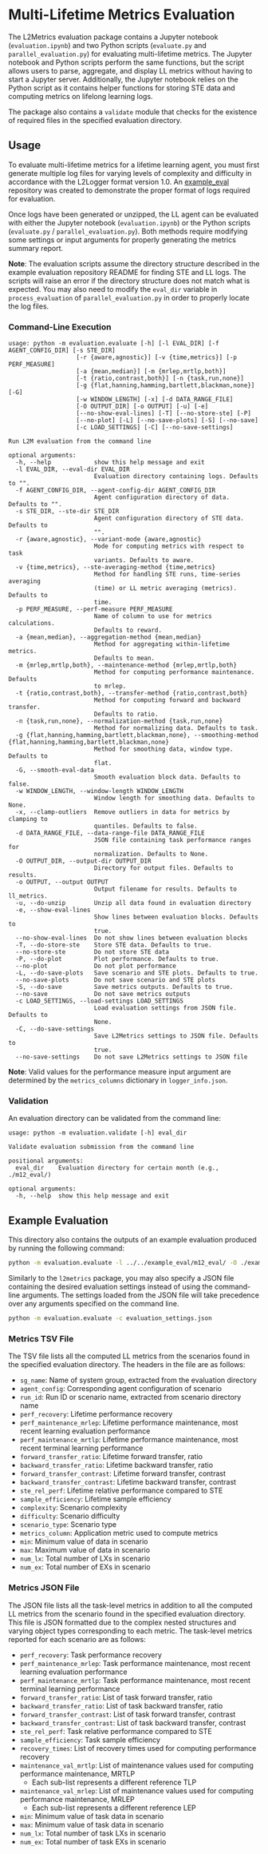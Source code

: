 # Multi-Lifetime Metrics Evaluation

The L2Metrics evaluation package contains a Jupyter notebook (`evaluation.ipynb`) and two Python scripts (`evaluate.py` and `parallel_evaluation.py`) for evaluating multi-lifetime metrics. The Jupyter notebook and Python scripts perform the same functions, but the script allows users to parse, aggregate, and display LL metrics without having to start a Jupyter server. Additionally, the Jupyter notebook relies on the Python script as it contains helper functions for storing STE data and computing metrics on lifelong learning logs.

The package also contains a `validate` module that checks for the existence of required files in the specified evaluation directory.

## Usage

To evaluate multi-lifetime metrics for a lifetime learning agent, you must first generate multiple log files for varying levels of complexity and difficulty in accordance with the L2Logger format version 1.0. An [example_eval](https://github.com/darpa-l2m/example_eval) repository was created to demonstrate the proper format of logs required for evaluation.

Once logs have been generated or unzipped, the LL agent can be evaluated with either the Jupyter notebook (`evaluation.ipynb`) or the Python scripts (`evaluate.py` / `parallel_evaluation.py`). Both methods require modifying some settings or input arguments for properly generating the metrics summary report.

**Note**: The evaluation scripts assume the directory structure described in the example evaluation repository README for finding STE and LL logs. The scripts will raise an error if the directory structure does not match what is expected. You may also need to modify the `eval_dir` variable in `process_evaluation` of `parallel_evaluation.py` in order to properly locate the log files.

### Command-Line Execution

```
usage: python -m evaluation.evaluate [-h] [-l EVAL_DIR] [-f AGENT_CONFIG_DIR] [-s STE_DIR]
                   [-r {aware,agnostic}] [-v {time,metrics}] [-p PERF_MEASURE]
                   [-a {mean,median}] [-m {mrlep,mrtlp,both}]
                   [-t {ratio,contrast,both}] [-n {task,run,none}]
                   [-g {flat,hanning,hamming,bartlett,blackman,none}] [-G]
                   [-w WINDOW_LENGTH] [-x] [-d DATA_RANGE_FILE]
                   [-O OUTPUT_DIR] [-o OUTPUT] [-u] [-e]
                   [--no-show-eval-lines] [-T] [--no-store-ste] [-P]
                   [--no-plot] [-L] [--no-save-plots] [-S] [--no-save]
                   [-c LOAD_SETTINGS] [-C] [--no-save-settings]

Run L2M evaluation from the command line

optional arguments:
  -h, --help            show this help message and exit
  -l EVAL_DIR, --eval-dir EVAL_DIR
                        Evaluation directory containing logs. Defaults to "".
  -f AGENT_CONFIG_DIR, --agent-config-dir AGENT_CONFIG_DIR
                        Agent configuration directory of data. Defaults to "".
  -s STE_DIR, --ste-dir STE_DIR
                        Agent configuration directory of STE data. Defaults to
                        "".
  -r {aware,agnostic}, --variant-mode {aware,agnostic}
                        Mode for computing metrics with respect to task
                        variants. Defaults to aware.
  -v {time,metrics}, --ste-averaging-method {time,metrics}
                        Method for handling STE runs, time-series averaging
                        (time) or LL metric averaging (metrics). Defaults to
                        time.
  -p PERF_MEASURE, --perf-measure PERF_MEASURE
                        Name of column to use for metrics calculations.
                        Defaults to reward.
  -a {mean,median}, --aggregation-method {mean,median}
                        Method for aggregating within-lifetime metrics.
                        Defaults to mean.
  -m {mrlep,mrtlp,both}, --maintenance-method {mrlep,mrtlp,both}
                        Method for computing performance maintenance. Defaults
                        to mrlep.
  -t {ratio,contrast,both}, --transfer-method {ratio,contrast,both}
                        Method for computing forward and backward transfer.
                        Defaults to ratio.
  -n {task,run,none}, --normalization-method {task,run,none}
                        Method for normalizing data. Defaults to task.
  -g {flat,hanning,hamming,bartlett,blackman,none}, --smoothing-method {flat,hanning,hamming,bartlett,blackman,none}
                        Method for smoothing data, window type. Defaults to
                        flat.
  -G, --smooth-eval-data
                        Smooth evaluation block data. Defaults to false.
  -w WINDOW_LENGTH, --window-length WINDOW_LENGTH
                        Window length for smoothing data. Defaults to None.
  -x, --clamp-outliers  Remove outliers in data for metrics by clamping to
                        quantiles. Defaults to false.
  -d DATA_RANGE_FILE, --data-range-file DATA_RANGE_FILE
                        JSON file containing task performance ranges for
                        normalization. Defaults to None.
  -O OUTPUT_DIR, --output-dir OUTPUT_DIR
                        Directory for output files. Defaults to results.
  -o OUTPUT, --output OUTPUT
                        Output filename for results. Defaults to ll_metrics.
  -u, --do-unzip        Unzip all data found in evaluation directory
  -e, --show-eval-lines
                        Show lines between evaluation blocks. Defaults to
                        true.
  --no-show-eval-lines  Do not show lines between evaluation blocks
  -T, --do-store-ste    Store STE data. Defaults to true.
  --no-store-ste        Do not store STE data
  -P, --do-plot         Plot performance. Defaults to true.
  --no-plot             Do not plot performance
  -L, --do-save-plots   Save scenario and STE plots. Defaults to true.
  --no-save-plots       Do not save scenario and STE plots
  -S, --do-save         Save metrics outputs. Defaults to true.
  --no-save             Do not save metrics outputs
  -c LOAD_SETTINGS, --load-settings LOAD_SETTINGS
                        Load evaluation settings from JSON file. Defaults to
                        None.
  -C, --do-save-settings
                        Save L2Metrics settings to JSON file. Defaults to
                        true.
  --no-save-settings    Do not save L2Metrics settings to JSON file
```

**Note**: Valid values for the performance measure input argument are determined by the `metrics_columns` dictionary in `logger_info.json`.

### Validation

An evaluation directory can be validated from the command line:

```
usage: python -m evaluation.validate [-h] eval_dir

Validate evaluation submission from the command line

positional arguments:
  eval_dir    Evaluation directory for certain month (e.g., ./m12_eval/)

optional arguments:
  -h, --help  show this help message and exit
```

## Example Evaluation

This directory also contains the outputs of an example evaluation produced by running the following command:

```bash
python -m evaluation.evaluate -l ../../example_eval/m12_eval/ -O ./example_results/ -o example_metrics
```

Similarly to the `l2metrics` package, you may also specify a JSON file containing the desired evaluation settings instead of using the command-line arguments. The settings loaded from the JSON file will take precedence over any arguments specified on the command line.

```bash
python -m evaluation.evaluate -c evaluation_settings.json
```

### Metrics TSV File

The TSV file lists all the computed LL metrics from the scenarios found in the specified evaluation directory. The headers in the file are as follows:

- `sg_name`: Name of system group, extracted from the evaluation directory
- `agent_config`: Corresponding agent configuration of scenario
- `run_id`: Run ID or scenario name, extracted from scenario directory name
- `perf_recovery`: Lifetime performance recovery
- `perf_maintenance_mrlep`: Lifetime performance maintenance, most recent learning evaluation performance
- `perf_maintenance_mrtlp`: Lifetime performance maintenance, most recent terminal learning performance
- `forward_transfer_ratio`: Lifetime forward transfer, ratio
- `backward_transfer_ratio`: Lifetime backward transfer, ratio
- `forward_transfer_contrast`: Lifetime forward transfer, contrast
- `backward_transfer_contrast`: Lifetime backward transfer, contrast
- `ste_rel_perf`: Lifetime relative performance compared to STE
- `sample_efficiency`: Lifetime sample efficiency
- `complexity`: Scenario complexity
- `difficulty`: Scenario difficulty
- `scenario_type`: Scenario type
- `metrics_column`: Application metric used to compute metrics
- `min`: Minimum value of data in scenario
- `max`: Maximum value of data in scenario
- `num_lx`: Total number of LXs in scenario
- `num_ex`: Total number of EXs in scenario

### Metrics JSON File

The JSON file lists all the task-level metrics in addition to all the computed LL metrics from the scenario found in the specified evaluation directory. This file is JSON formatted due to the complex nested structures and varying object types corresponding to each metric. The task-level metrics reported for each scenario are as follows:

- `perf_recovery`: Task performance recovery
- `perf_maintenance_mrlep`: Task performance maintenance, most recent learning evaluation performance
- `perf_maintenance_mrtlp`: Task performance maintenance, most recent terminal learning performance
- `forward_transfer_ratio`: List of task forward transfer, ratio
- `backward_transfer_ratio`: List of task backward transfer, ratio
- `forward_transfer_contrast`: List of task forward transfer, contrast
- `backward_transfer_contrast`: List of task backward transfer, contrast
- `ste_rel_perf`: Task relative performance compared to STE
- `sample_efficiency`: Task sample efficiency
- `recovery_times`: List of recovery times used for computing performance recovery
- `maintenance_val_mrtlp`: List of maintenance values used for computing performance maintenance, MRTLP
  - Each sub-list represents a different reference TLP
- `maintenance_val_mrlep`: List of maintenance values used for computing performance maintenance, MRLEP
  - Each sub-list represents a different reference LEP
- `min`: Minimum value of task data in scenario
- `max`: Minimum value of task data in scenario
- `num_lx`: Total number of task LXs in scenario
- `num_ex`: Total number of task EXs in scenario
